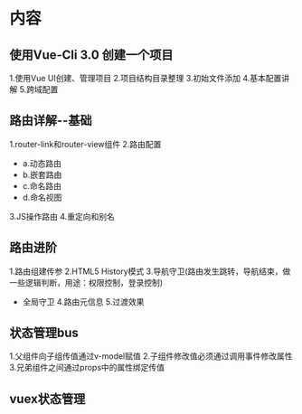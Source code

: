 # 内容
## 使用Vue-Cli 3.0 创建一个项目
1.使用Vue UI创建、管理项目
2.项目结构目录整理
3.初始文件添加
4.基本配置讲解
5.跨域配置
## 路由详解--基础
1.router-link和router-view组件
2.路由配置
- a.动态路由
- b.嵌套路由
- c.命名路由
- d.命名视图

3.JS操作路由
4.重定向和别名
## 路由进阶
1.路由组建传参
2.HTML5 History模式
3.导航守卫(路由发生跳转，导航结束，做一些逻辑判断，用途：权限控制，登录控制)
- 全局守卫
4.路由元信息
5.过渡效果
## 状态管理bus
1.父组件向子组传值通过v-model赋值
2.子组件修改值必须通过调用事件修改属性
3.兄弟组件之间通过props中的属性绑定传值
## vuex状态管理